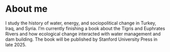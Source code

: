 # About me

I study the history of water, energy, and sociopolitical change in Turkey, Iraq, and Syria. 
I’m currently finishing a book about the Tigris and Euphrates Rivers and how ecological change interacted with water management and dam building. The book will be published by Stanford University Press in late 2025.

